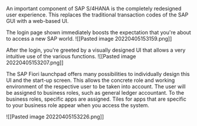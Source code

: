 An important component of SAP S/4HANA is the completely redesigned user experience. This replaces the traditional transaction codes of the SAP GUI with a web-based UI.

The login page shown immediately boosts the expectation that you're about to access a new SAP world.
![[Pasted image 20220405153159.png]]

After the login, you're greeted by a visually designed UI that allows a very intuitive use of the various functions.
![[Pasted image 20220405153207.png]]

The SAP Fiori launchpad offers many possibilities to individually design this UI and the start-up screen. This allows the concrete role and working environment of the respective user to be taken into account. The user will be assigned to business roles, such as general ledger accountant. To the business roles, specific apps are assigned. Tiles for apps that are specific to your business role appear when you access the system.

![[Pasted image 20220405153226.png]]